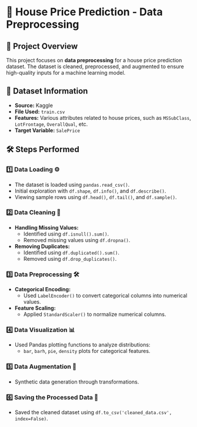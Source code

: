 # 🏡 House Price Prediction - Data Preprocessing

## 📌 Project Overview

This project focuses on **data preprocessing** for a house price prediction dataset. The dataset is cleaned, preprocessed, and augmented to ensure high-quality inputs for a machine learning model.

## 📂 Dataset Information

- **Source:** Kaggle
- **File Used:** `train.csv`
- **Features:** Various attributes related to house prices, such as `MSSubClass`, `LotFrontage`, `OverallQual`, etc.
- **Target Variable:** `SalePrice`

## 🛠 Steps Performed

### 1️⃣ Data Loading ⚙

- The dataset is loaded using `pandas.read_csv()`.
- Initial exploration with `df.shape`, `df.info()`, and `df.describe()`.
- Viewing sample rows using `df.head()`, `df.tail()`, and `df.sample()`.

### 2️⃣ Data Cleaning 🧩

- **Handling Missing Values:**
  - Identified using `df.isnull().sum()`.
  - Removed missing values using `df.dropna()`.
- **Removing Duplicates:**
  - Identified using `df.duplicated().sum()`.
  - Removed using `df.drop_duplicates()`.

### 3️⃣ Data Preprocessing 🛠

- **Categorical Encoding:**
  - Used `LabelEncoder()` to convert categorical columns into numerical values.
- **Feature Scaling:**
  - Applied `StandardScaler()` to normalize numerical columns.

### 4️⃣ Data Visualization 📊

- Used Pandas plotting functions to analyze distributions:
  - `bar`, `barh`, `pie`, `density` plots for categorical features.

### 5️⃣ Data Augmentation 🌱 

- Synthetic data generation through transformations.

### 6️⃣ Saving the Processed Data 💾

- Saved the cleaned dataset using `df.to_csv('cleaned_data.csv', index=False)`.

